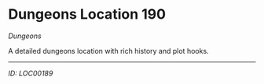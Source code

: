 # Dungeons Location 190

*Dungeons*

A detailed dungeons location with rich history and plot hooks.

---
*ID: LOC00189*